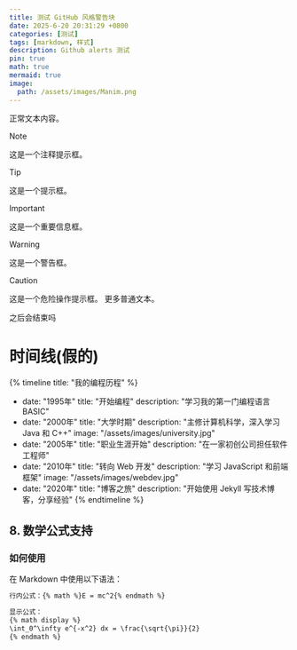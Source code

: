 ```yaml
---
title: 测试 GitHub 风格警告块
date: 2025-6-20 20:31:29 +0800
categories: [测试]
tags: [markdown, 样式]
description: Github alerts 测试
pin: true
math: true
mermaid: true
image:
  path: /assets/images/Manim.png
---
```


正常文本内容。

>[!note]
>这是一个注释提示框。

>[!tip]
>这是一个提示框。

>[!important]
>这是一个重要信息框。

>[!warning]
>这是一个警告框。

>[!caution]
>这是一个危险操作提示框。
>更多普通文本。
>



之后会结束吗




# 时间线(假的)
{% timeline title: "我的编程历程" %}
- date: "1995年"
  title: "开始编程"
  description: "学习我的第一门编程语言 BASIC"
- date: "2000年"
  title: "大学时期"
  description: "主修计算机科学，深入学习 Java 和 C++"
  image: "/assets/images/university.jpg"
- date: "2005年"
  title: "职业生涯开始"
  description: "在一家初创公司担任软件工程师"
- date: "2010年"
  title: "转向 Web 开发"
  description: "学习 JavaScript 和前端框架"
  image: "/assets/images/webdev.jpg"
- date: "2020年"
  title: "博客之旅"
  description: "开始使用 Jekyll 写技术博客，分享经验"
  {% endtimeline %}


## 8. 数学公式支持

### 如何使用

在 Markdown 中使用以下语法：

```markdown
行内公式：{% math %}E = mc^2{% endmath %}

显示公式：
{% math display %}
\int_0^\infty e^{-x^2} dx = \frac{\sqrt{\pi}}{2}
{% endmath %}

